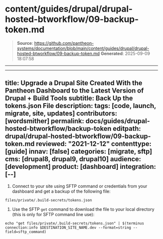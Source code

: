# content/guides/drupal/drupal-hosted-btworkflow/09-backup-token.md

> **Source**: https://github.com/pantheon-systems/documentation/blob/main/content/guides/drupal/drupal-hosted-btworkflow/09-backup-token.md
> **Generated**: 2025-09-09 18:07:58

---

---
title: Upgrade a Drupal Site Created With the Pantheon Dashboard to the Latest Version of Drupal + Build Tools
subtitle: Back Up the tokens.json File
description: 
tags: [code, launch, migrate, site, updates]
contributors: [wordsmither]
permalink: docs/guides/drupal-hosted-btworkflow/backup-token
editpath: drupal/drupal-hosted-btworkflow/09-backup-token.md
reviewed: "2021-12-12"
contenttype: [guide]
innav: [false]
categories: [migrate, sftp]
cms: [drupal8, drupal9, drupal10]
audience: [development]
product: [dashboard]
integration: [--]
---

1. Connect to your site using SFTP command or credentials from your dashboard and get a backup of the following file:

  ```bash{promptUser: user}
  files/private/.build-secrets/tokens.json
  ```

1. Use the SFTP `get` command to download the file to your local directory (this is only for SFTP command line use):

  ```bash{promptUser: user}
  echo "get files/private/.build-secrets/tokens.json" | $(terminus connection:info $DESTINATION_SITE_NAME.dev --format=string --field=sftp_command)
  ```
